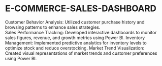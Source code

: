 # E-COMMERCE-SALES-DASHBOARD
Customer Behavior Analysis: Utilized customer purchase history and browsing patterns to enhance sales strategies. <br>
Sales Performance Tracking: Developed interactive dashboards to monitor sales figures, revenue, and growth metrics using Power BI.
Inventory Management: Implemented predictive analytics for inventory levels to optimize stock and reduce overstocking.
Market Trend Visualization: Created visual representations of market trends and customer preferences using Power BI.
